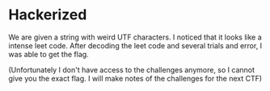 # Hackerized

We are given a string with weird UTF characters.
I noticed that it looks like a intense leet code.
After decoding the leet code and several trials and error, I was able to get the flag.

(Unfortunately I don't have access to the challenges anymore, so I cannot give you the exact flag. I will make notes of the challenges for the next CTF)
